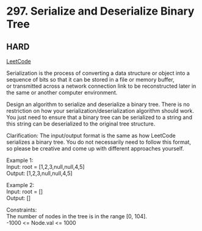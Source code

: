 # 297. Serialize and Deserialize Binary Tree

## HARD

[LeetCode](https://leetcode.cn/problems/serialize-and-deserialize-binary-tree/)

Serialization is the process of converting a data structure or object into a sequence of bits so that it can be stored in a file or memory buffer,\
or transmitted across a network connection link to be reconstructed later in the same or another computer environment.

Design an algorithm to serialize and deserialize a binary tree. There is no restriction on how your serialization/deserialization algorithm should work.\
You just need to ensure that a binary tree can be serialized to a string and this string can be deserialized to the original tree structure.

Clarification: The input/output format is the same as how LeetCode serializes a binary tree. You do not necessarily need to follow this format,\
so please be creative and come up with different approaches yourself.

 
Example 1:\
Input: root = [1,2,3,null,null,4,5]\
Output: [1,2,3,null,null,4,5]

Example 2:\
Input: root = []\
Output: []
 

Constraints:\
The number of nodes in the tree is in the range [0, 104].\
-1000 <= Node.val <= 1000
